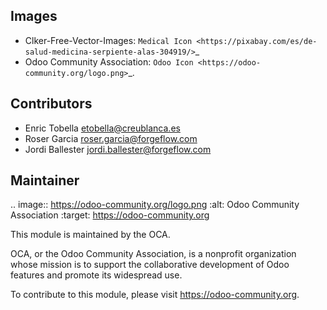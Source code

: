 Images
------

* Clker-Free-Vector-Images: `Medical Icon <https://pixabay.com/es/de-salud-medicina-serpiente-alas-304919/>`_
* Odoo Community Association: `Odoo Icon <https://odoo-community.org/logo.png>`_.

Contributors
------------

* Enric Tobella <etobella@creublanca.es>
* Roser Garcia <roser.garcia@forgeflow.com>
* Jordi Ballester <jordi.ballester@forgeflow.com>

Maintainer
----------

.. image:: https://odoo-community.org/logo.png
   :alt: Odoo Community Association
   :target: https://odoo-community.org

This module is maintained by the OCA.

OCA, or the Odoo Community Association, is a nonprofit organization whose
mission is to support the collaborative development of Odoo features and
promote its widespread use.

To contribute to this module, please visit https://odoo-community.org.
